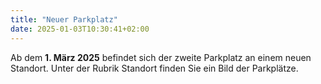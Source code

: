 ```yaml
---
title: "Neuer Parkplatz"
date: 2025-01-03T10:30:41+02:00
---
```

Ab dem **1. März 2025** befindet sich der zweite Parkplatz an einem neuen Standort.
Unter der Rubrik Standort finden Sie ein Bild der Parkplätze.
